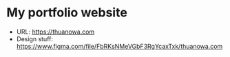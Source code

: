 # My portfolio website

- URL: https://thuanowa.com
- Design stuff: https://www.figma.com/file/FbRKsNMeVGbF3RgYcaxTxk/thuanowa.com
